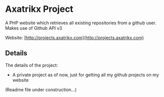 Axatrikx Project
===========

A PHP website which retrieves all existing repositories from a github user.
Makes use of Github API v3

Website: [http://projects.axatrikx.com](http://projects.axatrikx.com)  

Details
-----------

The details of the project:

* A private project as of now, just for getting all my github projects on my website

(Readme file under construction...)
